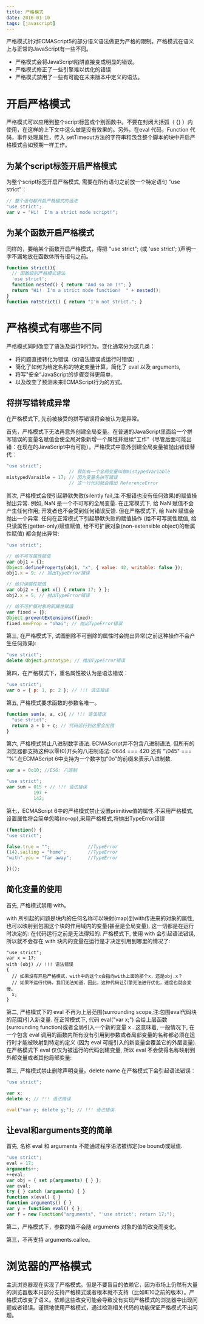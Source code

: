 ```yaml
---
title: 严格模式
date: 2016-01-10
tags: [javascript]
---
```


严格模式针对ECMAScript5的部分语义语法做更为严格的限制。严格模式在语义上与正常的JavaScript有一些不同。

- 严格模式会将JavaScript陷阱直接变成明显的错误。
- 严格模式修正了一些引擎难以优化的错误
- 严格模式禁用了一些有可能在未来版本中定义的语法。

# 开启严格模式

严格模式可以应用到整个script标签或个别函数中。不要在封闭大括弧（ {} ）内使用，在这样的上下文中这么做是没有效果的。另外，在eval 代码，Function 代码，事件处理属性，传入 setTimeout方法的字符串和包含整个脚本的块中开启严格模式会如预期一样工作。

## 为某个script标签开启严格模式

为整个script标签开启严格模式, 需要在所有语句之前放一个特定语句 "use strict"：

```js
// 整个语句都开启严格模式的语法
"use strict";
var v = "Hi!  I'm a strict mode script!";
```

## 为某个函数开启严格模式

同样的，要给某个函数开启严格模式，得把 "use strict";  (或 'use strict'; )声明一字不漏地放在函数体所有语句之前。

```js
function strict(){
  // 函数级别严格模式语法
  'use strict';
  function nested() { return "And so am I!"; }
  return "Hi!  I'm a strict mode function!  " + nested();
}
function notStrict() { return "I'm not strict."; }
```

# 严格模式有哪些不同

严格模式同时改变了语法及运行时行为。变化通常分为这几类：
- 将问题直接转化为错误（如语法错误或运行时错误）,
- 简化了如何为给定名称的特定变量计算，简化了 eval 以及 arguments,
- 将写"安全“JavaScript的步骤变得更简单，
- 以及改变了预测未来ECMAScript行为的方式。

## 将拼写错转成异常

在严格模式下, 先前被接受的拼写错误将会被认为是异常。

首先，严格模式下无法再意外创建全局变量。在普通的JavaScript里面给一个拼写错误的变量名赋值会使全局对象新增一个属性并继续“工作”（尽管后面可能出错：在现在的JavaScript中有可能）。严格模式中意外创建全局变量被抛出错误替代：

```js
"use strict";
                       // 假如有一个全局变量叫做mistypedVariable
mistypedVaraible = 17; // 因为变量名拼写错误
                       // 这一行代码就会抛出 ReferenceError
```

其次, 严格模式会使引起静默失败(silently fail,注:不报错也没有任何效果)的赋值操抛出异常. 例如, NaN 是一个不可写的全局变量. 在正常模式下, 给 NaN 赋值不会产生任何作用; 开发者也不会受到任何错误反馈. 但在严格模式下, 给 NaN 赋值会抛出一个异常. 任何在正常模式下引起静默失败的赋值操作 (给不可写属性赋值, 给只读属性(getter-only)赋值赋值, 给不可扩展对象(non-extensible object)的新属性赋值) 都会抛出异常:

```js
"use strict";

// 给不可写属性赋值
var obj1 = {};
Object.defineProperty(obj1, "x", { value: 42, writable: false });
obj1.x = 9; // 抛出TypeError错误

// 给只读属性赋值
var obj2 = { get x() { return 17; } };
obj2.x = 5; // 抛出TypeError错误

// 给不可扩展对象的新属性赋值
var fixed = {};
Object.preventExtensions(fixed);
fixed.newProp = "ohai"; // 抛出TypeError错误
```

第三, 在严格模式下, 试图删除不可删除的属性时会抛出异常(之前这种操作不会产生任何效果):

```js
"use strict";
delete Object.prototype; // 抛出TypeError错误
```

第四，在严格模式下，重名属性被认为是语法错误：

```js
"use strict";
var o = { p: 1, p: 2 }; // !!! 语法错误
```

第五, 严格模式要求函数的参数名唯一。

```js
function sum(a, a, c){ // !!! 语法错误
  "use strict";
  return a + b + c; // 代码运行到这里会出错
}
```

第六, 严格模式禁止八进制数字语法. ECMAScript并不包含八进制语法, 但所有的浏览器都支持这种以零(0)开头的八进制语法: 0644 === 420 还有 "\045" === "%".在ECMAScript 6中支持为一个数字加"0o"的前缀来表示八进制数.

```js
var a = 0o10; //ES6: 八进制
```

```js
"use strict";
var sum = 015 + // !!! 语法错误
          197 +
          142;
```

第七，ECMAScript 6中的严格模式禁止设置primitive值的属性.不采用严格模式,设置属性将会简单忽略(no-op),采用严格模式,将抛出TypeError错误

```js
(function() {
"use strict";

false.true = "";              //TypeError
(14).sailing = "home";        //TypeError
"with".you = "far away";      //TypeError

})();
```

## 简化变量的使用

首先, 严格模式禁用 with。

with 所引起的问题是块内的任何名称可以映射(map)到with传进来的对象的属性, 也可以映射到包围这个块的作用域内的变量(甚至是全局变量), 这一切都是在运行时决定的: 在代码运行之前是无法得知的. 严格模式下, 使用 with 会引起语法错误, 所以就不会存在 with 块内的变量在运行是才决定引用到哪里的情况了:

```
"use strict";
var x = 17;
with (obj) // !!! 语法错误
{
  // 如果没有开启严格模式，with中的这个x会指向with上面的那个x，还是obj.x？
  // 如果不运行代码，我们无法知道，因此，这种代码让引擎无法进行优化，速度也就会变慢。
  x;
}
```

第二, 严格模式下的 eval 不再为上层范围(surrounding scope,注:包围eval代码块的范围)引入新变量. 在正常模式下,  代码 eval("var x;") 会给上层函数(surrounding function)或者全局引入一个新的变量 x . 这意味着, 一般情况下,  在一个包含 eval 调用的函数内所有没有引用到参数或者局部变量的名称都必须在运行时才能被映射到特定的定义 (因为 eval 可能引入的新变量会覆盖它的外层变量). 在严格模式下 eval 仅仅为被运行的代码创建变量, 所以 eval 不会使得名称映射到外部变量或者其他局部变量:

第三, 严格模式禁止删除声明变量。delete name 在严格模式下会引起语法错误：

```js
"use strict";

var x;
delete x; // !!! 语法错误

eval("var y; delete y;"); // !!! 语法错误
```

## 让eval和arguments变的简单

首先, 名称 eval 和 arguments 不能通过程序语法被绑定(be bound)或赋值.

```js
"use strict";
eval = 17;
arguments++;
++eval;
var obj = { set p(arguments) { } };
var eval;
try { } catch (arguments) { }
function x(eval) { }
function arguments() { }
var y = function eval() { };
var f = new Function("arguments", "'use strict'; return 17;");
```

第二，严格模式下，参数的值不会随 arguments 对象的值的改变而变化。

第三，不再支持 arguments.callee。

# 浏览器的严格模式

主流浏览器现在实现了严格模式。但是不要盲目的依赖它，因为市场上仍然有大量的浏览器版本只部分支持严格模式或者根本就不支持（比如IE10之前的版本）。严格模式改变了语义。依赖这些改变可能会导致没有实现严格模式的浏览器中出现问题或者错误。谨慎地使用严格模式，通过检测相关代码的功能保证严格模式不出问题。
